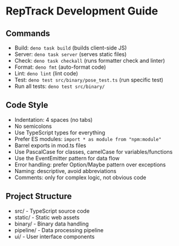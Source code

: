 # RepTrack Development Guide

## Commands

- Build: `deno task build` (builds client-side JS)
- Server: `deno task server` (serves static files)
- Check: `deno task checkall` (runs formatter check and linter)
- Format: `deno fmt` (auto-format code)
- Lint: `deno lint` (lint code)
- Test: `deno test src/binary/pose_test.ts` (run specific test)
- Run all tests: `deno test src/binary/`

## Code Style

- Indentation: 4 spaces (no tabs)
- No semicolons
- Use TypeScript types for everything
- Prefer ES modules: `import * as module from "npm:module"`
- Barrel exports in mod.ts files
- Use PascalCase for classes, camelCase for variables/functions
- Use the EventEmitter pattern for data flow
- Error handling: prefer Option/Maybe pattern over exceptions
- Naming: descriptive, avoid abbreviations
- Comments: only for complex logic, not obvious code

## Project Structure

- src/ - TypeScript source code
- static/ - Static web assets
- binary/ - Binary data handling
- pipeline/ - Data processing pipeline
- ui/ - User interface components

